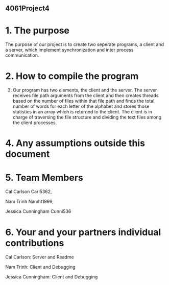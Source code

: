 ## 4061Project4


# 1. The purpose 
The purpose of our project is to create two seperate programs, a client and a server, which implement synchronization and inter process communication.

# 2. How to compile the program

3. Our program has two elements, the client and the server. The server receives file path arguments from the client and then creates threads based on the number of files within that file path and finds the total number of words for each letter of the alphabet and stores those statistics in an array which is returned to the client. The client is in charge of traversing the file structure and dividing the text files among the client processes.

# 4. Any assumptions outside this document

# 5. Team Members

Cal Carlson Carl5362, 

Nam Trinh Namht1999, 

Jessica Cunningham Cunni536

# 6. Your and your partners individual contributions

Cal Carlson: Server and Readme

Nam Trinh: Client and Debugging

Jessica Cunningham: Client and Debugging
